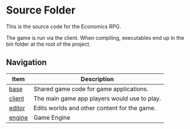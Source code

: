 # Source Folder

This is the source code for the Economics RPG.

The game is run via the client. When compiling, executables end up in the bin folder at the root of the project. 

## Navigation

|        Item        | Description                                  |
|--------------------|----------------------------------------------|
| [base](./base)     | Shared game code for game applications.      |
| [client](./client) | The main game app players would use to play. |
| [editor](./editor) | Edits worlds and other content for the game. |
| [engine](./engine) | Game Engine                                  |


